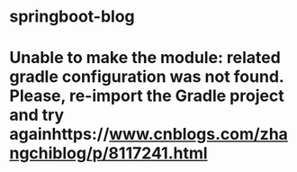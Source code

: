 # springboot-blog
# Unable to make the module: related gradle configuration was not found. Please, re-import the Gradle project and try againhttps://www.cnblogs.com/zhangchiblog/p/8117241.html
